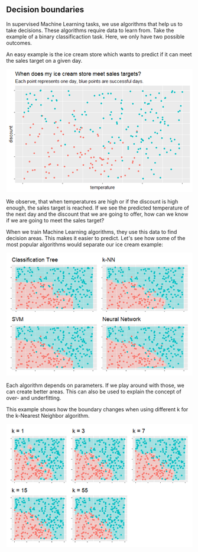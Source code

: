 ## Decision boundaries

In supervised Machine Learning tasks, we use algorithms that help us to take decisions. These algorithms require data to learn from. Take the example of a binary classificaction task. 
Here, we only have two possible outcomes.

An easy example is the ice cream store which wants to predict if it can meet the sales target on a given day. 

![](../img/ice_cream.png)

We observe, that when temperatures are high or if the discount is high enough, the sales target is reached.
If we see the predicted temperature of the next day and the discount that we are going to offer, how can we know if we are going to meet the sales target?

When we train Machine Learning algorithms, they use this data to find decision areas. This makes it easier to predict. Let's see how some of the most popular algorithms would separate our ice cream example:

![](../img/ML_algorithms.png)

Each algorithm depends on parameters. If we play around with those, we can create better areas. This can also be used to explain the concept of over- and underfitting.

This example shows how the boundary changes when using different k for the k-Nearest Neighbor algorithm.

![](../img/kNN_parameters.png)
